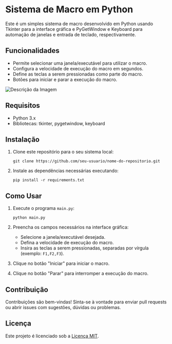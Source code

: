 # Sistema de Macro em Python

Este é um simples sistema de macro desenvolvido em Python usando Tkinter para a interface gráfica e PyGetWindow e Keyboard para automação de janelas e entrada de teclado, respectivamente.

## Funcionalidades

- Permite selecionar uma janela/executável para utilizar o macro.
- Configura a velocidade de execução do macro em segundos.
- Define as teclas a serem pressionadas como parte do macro.
- Botões para iniciar e parar a execução do macro.

![Descrição da Imagem](https://cdn.discordapp.com/attachments/1240312197146742817/1240312431801143397/image.png?ex=66461a77&is=6644c8f7&hm=1906ef5a01e8b2f6fcc145a2ae96531563a1b68b2eaf36a7c6900c079eaab3ea&)

## Requisitos

- Python 3.x
- Bibliotecas: tkinter, pygetwindow, keyboard

## Instalação

1. Clone este repositório para o seu sistema local:

    ```
    git clone https://github.com/seu-usuario/nome-do-repositorio.git
    ```

2. Instale as dependências necessárias executando:

    ```
    pip install -r requirements.txt
    ```

## Como Usar

1. Execute o programa `main.py`:

    ```
    python main.py
    ```

2. Preencha os campos necessários na interface gráfica:
   - Selecione a janela/executável desejada.
   - Defina a velocidade de execução do macro.
   - Insira as teclas a serem pressionadas, separadas por vírgula (exemplo: `F1,F2,F3`).

3. Clique no botão "Iniciar" para iniciar o macro.

4. Clique no botão "Parar" para interromper a execução do macro.

## Contribuição

Contribuições são bem-vindas! Sinta-se à vontade para enviar pull requests ou abrir issues com sugestões, dúvidas ou problemas.

## Licença

Este projeto é licenciado sob a [Licença MIT](https://opensource.org/licenses/MIT).
